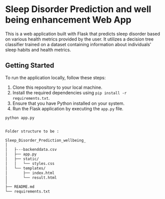 
# Sleep Disorder Prediction and well being enhancement Web App

This is a web application built with Flask that predicts sleep disorder based on various health metrics provided by the user. It utilizes a decision tree classifier trained on a dataset containing information about individuals' sleep habits and health metrics.

## Getting Started

To run the application locally, follow these steps:

1. Clone this repository to your local machine.
2. Install the required dependencies using `pip install -r requirements.txt`.
3. Ensure that you have Python installed on your system.
4. Run the Flask application by executing the `app.py` file.

```bash
python app.py


Folder structure to be :

Sleep_Disorder_Prediction_wellbeing_
│
│   ├---backenddata.csv
│   ├── app.py
│   ├── static/
│   │   └── styles.css
│   └── templates/
│       ├── index.html
│       └── result.html
│
├── README.md
└── requirements.txt
